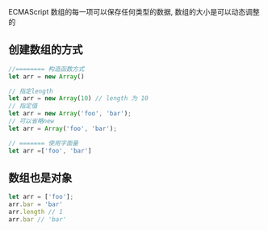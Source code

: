 ECMAScript 数组的每一项可以保存任何类型的数据, 数组的大小是可以动态调整的

## 创建数组的方式
```js
//======== 构造函数方式
let arr = new Array()

// 指定length
let arr = new Array(10) // length 为 10
// 指定值
let arr = new Array('foo', 'bar');
// 可以省略new
let arr = Array('foo', 'bar');

// ======= 使用字面量
let arr =['foo', 'bar']
```

## 数组也是对象
```js
let arr = ['foo'];
arr.bar = 'bar'
arr.length // 1
arr.bar // 'bar'
```